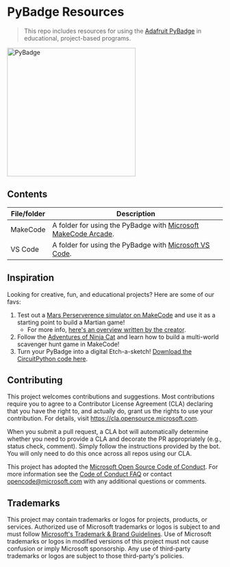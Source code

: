 # PyBadge Resources

> This repo includes resources for using the [Adafruit PyBadge](https://www.adafruit.com/product/4200) in educational, project-based programs.

<img src="https://github.com/microsoft/PybadgeResources/blob/main/assets/PyBadge.jpg" alt="PyBadge"
	width="300"/>
## Contents
| File/folder       | Description                                |
|-------------------|--------------------------------------------|
| MakeCode | A folder for using the PyBadge with [Microsoft MakeCode Arcade](https://arcade.makecode.com/). 
| VS Code | A folder for using the PyBadge with [Microsoft VS Code](https://code.visualstudio.com/).

## Inspiration
Looking for creative, fun, and educational projects? Here are some of our favs:
1. Test out a [Mars Perserverence simulator on MakeCode](https://arcade.makecode.com/96197-78484-58633-75178) and use it as a starting point to build a Martian game!
	* For more info, [here's an overview written by the creator](http://charette.com/2021/02/17/mars-perseverance-landing-with-makecode-arcade/).
1. Follow the [Adventures of Ninja Cat](https://www.hackster.io/jenfoxbot/the-adventures-of-ninja-cat-6fb09e) and learn how to build a multi-world scavenger hunt game in MakeCode!
1. Turn your PyBadge into a digital Etch-a-sketch! [Download the CircuitPython code here](https://github.com/benbenbob1/Etch-a-Sketch-PyBadge/blob/main/code.py).
## Contributing

This project welcomes contributions and suggestions.  Most contributions require you to agree to a
Contributor License Agreement (CLA) declaring that you have the right to, and actually do, grant us
the rights to use your contribution. For details, visit https://cla.opensource.microsoft.com.

When you submit a pull request, a CLA bot will automatically determine whether you need to provide
a CLA and decorate the PR appropriately (e.g., status check, comment). Simply follow the instructions
provided by the bot. You will only need to do this once across all repos using our CLA.

This project has adopted the [Microsoft Open Source Code of Conduct](https://opensource.microsoft.com/codeofconduct/).
For more information see the [Code of Conduct FAQ](https://opensource.microsoft.com/codeofconduct/faq/) or
contact [opencode@microsoft.com](mailto:opencode@microsoft.com) with any additional questions or comments.

## Trademarks

This project may contain trademarks or logos for projects, products, or services. Authorized use of Microsoft 
trademarks or logos is subject to and must follow 
[Microsoft's Trademark & Brand Guidelines](https://www.microsoft.com/en-us/legal/intellectualproperty/trademarks/usage/general).
Use of Microsoft trademarks or logos in modified versions of this project must not cause confusion or imply Microsoft sponsorship.
Any use of third-party trademarks or logos are subject to those third-party's policies.

